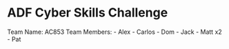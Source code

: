 # ADF Cyber Skills Challenge

Team Name: AC853
Team Members:
	- Alex
	- Carlos
	- Dom
	- Jack
	- Matt x2
	- Pat
